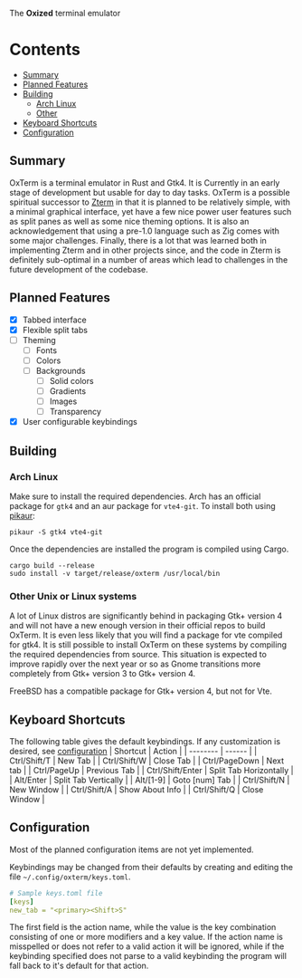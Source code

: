 The **Oxized** terminal emulator

Contents
========
- [Summary](#summary)
- [Planned Features](#planned-features)
- [Building](#building)
  - [Arch Linux](#arch-linux)
  - [Other](#other-unix-or-linux-systems)
- [Keyboard Shortcuts](#keyboard-shortcuts)
- [Configuration](#configuration)
## Summary
OxTerm is a terminal emulator in Rust and Gtk4. It is Currently in an early
stage of development but usable for day to day tasks. OxTerm is a possible
spiritual successor to [Zterm](https://codeberg.org/jeang3nie/zterm) in that it
is planned to be relatively simple, with a minimal graphical interface, yet have
a few nice power user features such as split panes as well as some nice theming
options. It is also an acknowledgement that using a pre-1.0 language such as Zig
comes with some major challenges. Finally, there is a lot that was learned both
in implementing Zterm and in other projects since, and the code in Zterm is
definitely sub-optimal in a number of areas which lead to challenges in the
future development of the codebase.
## Planned Features
- [x] Tabbed interface
- [x] Flexible split tabs
- [ ] Theming
  - [ ] Fonts
  - [ ] Colors
  - [ ] Backgrounds
    - [ ] Solid colors
    - [ ] Gradients
    - [ ] Images
    - [ ] Transparency
- [x] User configurable keybindings
## Building
### Arch Linux
Make sure to install the required dependencies. Arch has an official package for
`gtk4` and an aur package for `vte4-git`. To install both using
[pikaur](https://aur.archlinux.org/packages/pikaur):
```Sh
pikaur -S gtk4 vte4-git
```
Once the dependencies are installed the program is compiled using Cargo.
```
cargo build --release
sudo install -v target/release/oxterm /usr/local/bin
```
### Other Unix or Linux systems
A lot of Linux distros are significantly behind in packaging Gtk+ version 4 and
will not have a new enough version in their official repos to build OxTerm. It
is even less likely that you will find a package for vte compiled for gtk4. It
is still possible to install OxTerm on these systems by compiling the required
dependencies from source. This situation is expected to improve rapidly over the
next year or so as Gnome transitions more completely from Gtk+ version 3 to Gtk+
version 4.

FreeBSD has a compatible package for Gtk+ version 4, but not for Vte.
## Keyboard Shortcuts
The following table gives the default keybindings. If any customization is
desired, see [configuration](#configuration)
| Shortcut | Action |
| -------- | ------ |
| Ctrl/Shift/T | New Tab |
| Ctrl/Shift/W | Close Tab |
| Ctrl/PageDown | Next tab |
| Ctrl/PageUp | Previous Tab |
| Ctrl/Shift/Enter | Split Tab Horizontally |
| Alt/Enter | Split Tab Vertically |
| Alt/[1-9] | Goto [num] Tab |
| Ctrl/Shift/N | New Window |
| Ctrl/Shift/A | Show About Info |
| Ctrl/Shift/Q | Close Window |
## Configuration
Most of the planned configuration items are not yet implemented.

Keybindings may be changed from their defaults by creating and editing the file
`~/.config/oxterm/keys.toml`.
```Yaml
# Sample keys.toml file
[keys]
new_tab = "<primary><Shift>S"
```
The first field is the action name, while the value is the key combination
consisting of one or more modifiers and a key value. If the action name is
misspelled or does not refer to a valid action it will be ignored, while if the
keybinding specified does not parse to a valid keybinding the program will fall
back to it's default for that action.
